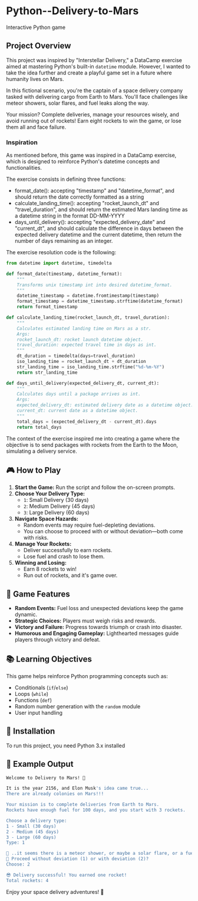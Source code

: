 # Python--Delivery-to-Mars
Interactive Python game

## Project Overview  
This project was inspired by "Interstellar Delivery," a DataCamp exercise aimed at mastering Python's built-in `datetime` module. However, I wanted to take the idea further and create a playful game set in a future where humanity lives on Mars.  

In this fictional scenario, you're the captain of a space delivery company tasked with delivering cargo from Earth to Mars. You'll face challenges like meteor showers, solar flares, and fuel leaks along the way.  

Your mission? Complete deliveries, manage your resources wisely, and avoid running out of rockets! Earn eight rockets to win the game, or lose them all and face failure.  

### Inspiration
As mentioned before, this game was inspired in a DataCamp exercise, which is designed to reinforce Python's datetime concepts and functionalities.

The exercise consists in defining three functions:

- format_date(): accepting "timestamp" and "datetime_format", and should return the date correctly formatted as a string
- calculate_landing_time(): accepting "rocket_launch_dt" and "travel_duration", and should return the estimated Mars landing time as a datetime string in the format DD-MM-YYYY
- days_until_delivery(): accepting "expected_delivery_date" and "current_dt", and should calculate the difference in days between the expected delivery datetime and the current datetime, then return the number of days remaining as an integer.

The exercise resolution code is the following:
```python
from datetime import datetime, timedelta

def format_date(timestamp, datetime_format):
    """
    Transforms unix timestamp int into desired datetime_format.
    """
    datetime_timestamp = datetime.fromtimestamp(timestamp)
    format_timestamp = datetime_timestamp.strftime(datetime_format)
    return format_timestamp

def calculate_landing_time(rocket_launch_dt, travel_duration):
    """
    Calculates estimated landing time on Mars as a str.
    Args:
    rocket_launch_dt: rocket launch datetime object.
    travel_duration: expected travel time in days as int.
    """
    dt_duration = timedelta(days=travel_duration)
    iso_landing_time = rocket_launch_dt + dt_duration
    str_landing_time = iso_landing_time.strftime("%d-%m-%Y")
    return str_landing_time

def days_until_delivery(expected_delivery_dt, current_dt):
    """
    Calculates days until a package arrives as int.
    Args:
    expected_delivery_dt: estimated delivery date as a datetime object.
    current_dt: current date as a datetime object.
    """
    total_days = (expected_delivery_dt - current_dt).days
    return total_days
```
The context of the exercise inspired me into creating a game where the objective is to send packages with rockets from the Earth to the Moon, simulating a delivery service.

## 🎮 How to Play  
1. **Start the Game:** Run the script and follow the on-screen prompts.  
2. **Choose Your Delivery Type:**  
    - `1`: Small Delivery (30 days)  
    - `2`: Medium Delivery (45 days)  
    - `3`: Large Delivery (60 days)  
3. **Navigate Space Hazards:**  
    - Random events may require fuel-depleting deviations.  
    - You can choose to proceed with or without deviation—both come with risks.  
4. **Manage Your Rockets:**  
    - Deliver successfully to earn rockets.  
    - Lose fuel and crash to lose them.  
5. **Winning and Losing:**  
    - Earn 8 rockets to win!  
    - Run out of rockets, and it's game over.  

## 🌟 Game Features  
- **Random Events:** Fuel loss and unexpected deviations keep the game dynamic.  
- **Strategic Choices:** Players must weigh risks and rewards.  
- **Victory and Failure:** Progress towards triumph or crash into disaster.  
- **Humorous and Engaging Gameplay:** Lighthearted messages guide players through victory and defeat.  

## 📚 Learning Objectives  
This game helps reinforce Python programming concepts such as:  
- Conditionals (`if`/`else`)  
- Loops (`while`)  
- Functions (`def`)  
- Random number generation with the `random` module  
- User input handling  

## 🔧 Installation  
To run this project, you need Python 3.x installed  

## 🎯 Example Output  
```bash
Welcome to Delivery to Mars! 🚀  

It is the year 2156, and Elon Musk's idea came true...  
There are already colonies on Mars!!!  

Your mission is to complete deliveries from Earth to Mars.  
Rockets have enough fuel for 100 days, and you start with 3 rockets.  

Choose a delivery type:  
1 - Small (30 days)  
2 - Medium (45 days)  
3 - Large (60 days)  
Type: 1            

👀 ..it seems there is a meteor shower, or maybe a solar flare, or a fuel leak..  
🧐 Proceed without deviation (1) or with deviation (2)?  
Choose: 2          

😎 Delivery successful! You earned one rocket!  
Total rockets: 4
```


Enjoy your space delivery adventures! 🌌 


